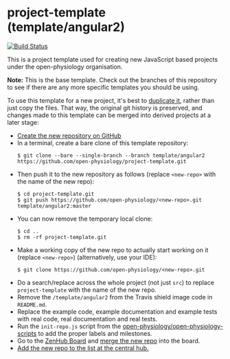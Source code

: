# project-template (template/angular2)

[![Build Status](http://img.shields.io/travis/open-physiology/project-template/template/angular2.svg)](https://travis-ci.org/open-physiology/project-template/branches)

This is a project template used for creating new JavaScript based projects under the open-physiology organisation.

**Note:** This is the base template. Check out the branches of this repository to see if there are any more specific templates you should be using. 

To use this template for a new project, it's best to [duplicate it](https://help.github.com/articles/duplicating-a-repository), rather than just copy the files. That way, the original git history is preserved, and changes made to this template can be merged into derived projects at a later stage:

* [Create the new repository on GitHub](https://github.com/organizations/open-physiology/repositories/new)
* In a terminal, create a bare clone of this template repository:
    ```shell
    $ git clone --bare --single-branch --branch template/angular2 https://github.com/open-physiology/project-template.git
    ```
* Then push it to the new repository as follows (replace `<new-repo>` with the name of the new repo):
    ```shell
    $ cd project-template.git
    $ git push https://github.com/open-physiology/<new-repo>.git template/angular2:master
    ```
* You can now remove the temporary local clone:
    ```shell
    $ cd ..
    $ rm -rf project-template.git
    ```
* Make a working copy of the new repo to actually start working on it (replace `<new-repo>`) (alternatively, use your IDE):
    ```shell
    $ git clone https://github.com/open-physiology/<new-repo>.git
    ```
* Do a search/replace across the whole project (not just `src`) to replace `project-template` with the name of the new repo.
* Remove the `/template/angular2` from the Travis shield image code in `README.md`.
* Replace the example code, example documentation and example tests with real code, real documentation and real tests.
* Run the `init-repo.js` script from the [open-physiology/open-physiology-scripts](https://github.com/open-physiology/open-physiology-scripts) to add the proper labels and milestones.
* Go to the [ZenHub Board](https://github.com/open-physiology/open-physiology#boards) and [merge the new repo](https://www.zenhub.com/blog/multi-repo-boards-have-arrived#mergingrepositories) into the board.
* [Add the new repo to the list at the central hub.](https://github.com/open-physiology/open-physiology/edit/master/README.md)
